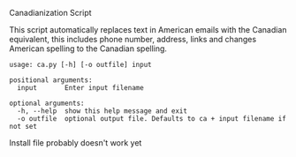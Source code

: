 Canadianization Script

This script automatically replaces text in American emails with the Canadian equivalent, this includes phone number, address, links and changes American spelling to the Canadian spelling.

```
usage: ca.py [-h] [-o outfile] input

positional arguments:
  input       Enter input filename

optional arguments:
  -h, --help  show this help message and exit
  -o outfile  optional output file. Defaults to ca + input filename if not set
```

Install file probably doesn't work yet


